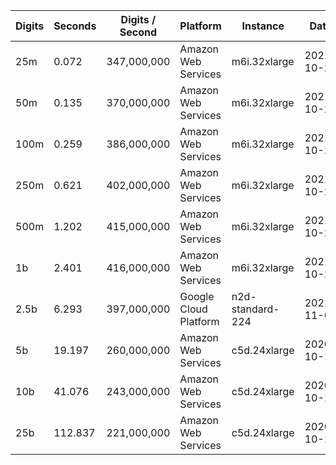 | Digits | Seconds | Digits / Second | Platform | Instance | Date | Files |
| ------ | ------- | --------------- | -------- | -------- | ---- | ----- |
| 25m | 0.072 | 347,000,000 | Amazon Web Services | m6i.32xlarge | 2021-10-29 | [cfg](../Amazon%20Web%20Services/m6i.32xlarge/BesselI%280%2C1%29%20%5BSeries%5D/BesselI%280%2C1%29%20-%2020211029-154622.cfg) [out](../Amazon%20Web%20Services/m6i.32xlarge/BesselI%280%2C1%29%20%5BSeries%5D/BesselI%280%2C1%29%20-%2020211029-154622.out) [txt](../Amazon%20Web%20Services/m6i.32xlarge/BesselI%280%2C1%29%20%5BSeries%5D/BesselI%280%2C1%29%20-%2020211029-154622.txt) |
| 50m | 0.135 | 370,000,000 | Amazon Web Services | m6i.32xlarge | 2021-10-29 | [cfg](../Amazon%20Web%20Services/m6i.32xlarge/BesselI%280%2C1%29%20%5BSeries%5D/BesselI%280%2C1%29%20-%2020211029-160147.cfg) [out](../Amazon%20Web%20Services/m6i.32xlarge/BesselI%280%2C1%29%20%5BSeries%5D/BesselI%280%2C1%29%20-%2020211029-160147.out) [txt](../Amazon%20Web%20Services/m6i.32xlarge/BesselI%280%2C1%29%20%5BSeries%5D/BesselI%280%2C1%29%20-%2020211029-160147.txt) |
| 100m | 0.259 | 386,000,000 | Amazon Web Services | m6i.32xlarge | 2021-10-29 | [cfg](../Amazon%20Web%20Services/m6i.32xlarge/BesselI%280%2C1%29%20%5BSeries%5D/BesselI%280%2C1%29%20-%2020211029-160157.cfg) [out](../Amazon%20Web%20Services/m6i.32xlarge/BesselI%280%2C1%29%20%5BSeries%5D/BesselI%280%2C1%29%20-%2020211029-160157.out) [txt](../Amazon%20Web%20Services/m6i.32xlarge/BesselI%280%2C1%29%20%5BSeries%5D/BesselI%280%2C1%29%20-%2020211029-160157.txt) |
| 250m | 0.621 | 402,000,000 | Amazon Web Services | m6i.32xlarge | 2021-10-29 | [cfg](../Amazon%20Web%20Services/m6i.32xlarge/BesselI%280%2C1%29%20%5BSeries%5D/BesselI%280%2C1%29%20-%2020211029-160202.cfg) [out](../Amazon%20Web%20Services/m6i.32xlarge/BesselI%280%2C1%29%20%5BSeries%5D/BesselI%280%2C1%29%20-%2020211029-160202.out) [txt](../Amazon%20Web%20Services/m6i.32xlarge/BesselI%280%2C1%29%20%5BSeries%5D/BesselI%280%2C1%29%20-%2020211029-160202.txt) |
| 500m | 1.202 | 415,000,000 | Amazon Web Services | m6i.32xlarge | 2021-10-29 | [cfg](../Amazon%20Web%20Services/m6i.32xlarge/BesselI%280%2C1%29%20%5BSeries%5D/BesselI%280%2C1%29%20-%2020211029-171140.cfg) [out](../Amazon%20Web%20Services/m6i.32xlarge/BesselI%280%2C1%29%20%5BSeries%5D/BesselI%280%2C1%29%20-%2020211029-171140.out) [txt](../Amazon%20Web%20Services/m6i.32xlarge/BesselI%280%2C1%29%20%5BSeries%5D/BesselI%280%2C1%29%20-%2020211029-171140.txt) |
| 1b | 2.401 | 416,000,000 | Amazon Web Services | m6i.32xlarge | 2021-10-29 | [cfg](../Amazon%20Web%20Services/m6i.32xlarge/BesselI%280%2C1%29%20%5BSeries%5D/BesselI%280%2C1%29%20-%2020211029-171204.cfg) [out](../Amazon%20Web%20Services/m6i.32xlarge/BesselI%280%2C1%29%20%5BSeries%5D/BesselI%280%2C1%29%20-%2020211029-171204.out) [txt](../Amazon%20Web%20Services/m6i.32xlarge/BesselI%280%2C1%29%20%5BSeries%5D/BesselI%280%2C1%29%20-%2020211029-171204.txt) |
| 2.5b | 6.293 | 397,000,000 | Google Cloud Platform | n2d-standard-224 | 2021-11-06 | [cfg](../Google%20Cloud%20Platform/n2d-standard-224/BesselI%280%2C1%29%20%5BSeries%5D/BesselI%280%2C1%29%20-%2020211106-220543.cfg) [out](../Google%20Cloud%20Platform/n2d-standard-224/BesselI%280%2C1%29%20%5BSeries%5D/BesselI%280%2C1%29%20-%2020211106-220543.out) [txt](../Google%20Cloud%20Platform/n2d-standard-224/BesselI%280%2C1%29%20%5BSeries%5D/BesselI%280%2C1%29%20-%2020211106-220543.txt) |
| 5b | 19.197 | 260,000,000 | Amazon Web Services | c5d.24xlarge | 2020-10-10 | [cfg](../Amazon%20Web%20Services/c5d.24xlarge/BesselI%280%2C1%29%20%5BSeries%5D/BesselI%280%2C1%29%20-%2020201010-201717.cfg) [out](../Amazon%20Web%20Services/c5d.24xlarge/BesselI%280%2C1%29%20%5BSeries%5D/BesselI%280%2C1%29%20-%2020201010-201717.out) [txt](../Amazon%20Web%20Services/c5d.24xlarge/BesselI%280%2C1%29%20%5BSeries%5D/BesselI%280%2C1%29%20-%2020201010-201717.txt) |
| 10b | 41.076 | 243,000,000 | Amazon Web Services | c5d.24xlarge | 2020-10-10 | [cfg](../Amazon%20Web%20Services/c5d.24xlarge/BesselI%280%2C1%29%20%5BSeries%5D/BesselI%280%2C1%29%20-%2020201010-202035.cfg) [out](../Amazon%20Web%20Services/c5d.24xlarge/BesselI%280%2C1%29%20%5BSeries%5D/BesselI%280%2C1%29%20-%2020201010-202035.out) [txt](../Amazon%20Web%20Services/c5d.24xlarge/BesselI%280%2C1%29%20%5BSeries%5D/BesselI%280%2C1%29%20-%2020201010-202035.txt) |
| 25b | 112.837 | 221,000,000 | Amazon Web Services | c5d.24xlarge | 2020-10-10 | [cfg](../Amazon%20Web%20Services/c5d.24xlarge/BesselI%280%2C1%29%20%5BSeries%5D/BesselI%280%2C1%29%20-%2020201010-202328.cfg) [out](../Amazon%20Web%20Services/c5d.24xlarge/BesselI%280%2C1%29%20%5BSeries%5D/BesselI%280%2C1%29%20-%2020201010-202328.out) [txt](../Amazon%20Web%20Services/c5d.24xlarge/BesselI%280%2C1%29%20%5BSeries%5D/BesselI%280%2C1%29%20-%2020201010-202328.txt) |
